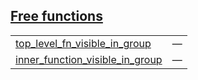 
## [Free functions](./visible-free_functions.md)

| | |
|:---|:---|
| [top_level_fn_visible_in_group](./hello_world-top_level_fn_visible_in_group.md) | — |
| [inner_function_visible_in_group](./hello_world-inner_module-inner_function_visible_in_group.md) | — |
